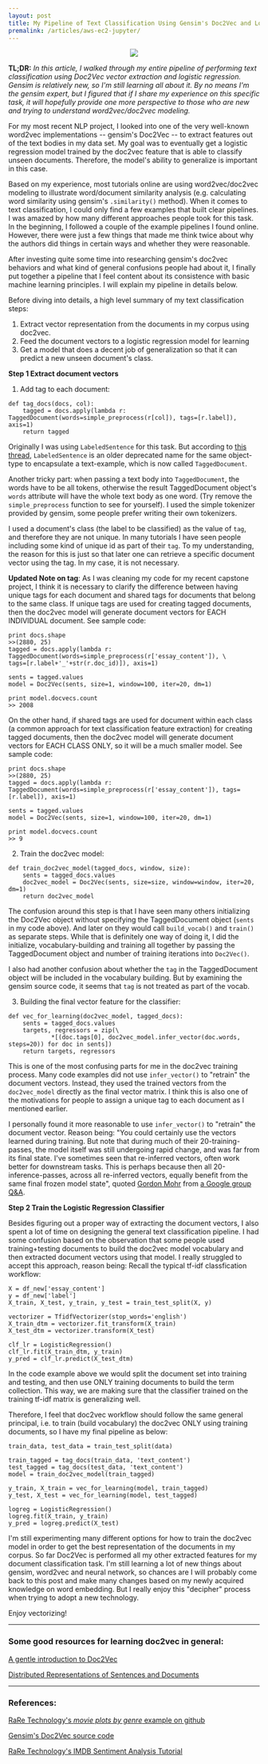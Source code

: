 ```yaml
---
layout: post
title: My Pipeline of Text Classification Using Gensim's Doc2Vec and Logistic Regression
premalink: /articles/aws-ec2-jupyter/
---
```


<p align="center">
<img src="/images/gensim_books.jpg">
</p>

**TL;DR:** _In this article, I walked through my entire pipeline of performing text classification using Doc2Vec vector extraction and logistic regression. Gensim is relatively new, so I'm still learning all about it. By no means I'm the gensim expert, but I figured that if I share my experience on this specific task, it will hopefully provide one more perspective to those who are new and trying to understand word2vec/doc2vec modeling._

For my most recent NLP project, I looked into one of the very well-known word2vec implementations -- gensim's Doc2Vec -- to extract features out of the text bodies in my data set. My goal was to eventually get a logistic regression model trained by the doc2vec feature that is able to classify unseen documents. Therefore, the model's ability to generalize is important in this case.

Based on my experience, most tutorials online are using word2vec/doc2vec modeling to illustrate word/document similarity analysis (e.g. calculating word similarity using gensim's `.similarity()` method). When it comes to text classification, I could only find a few examples that built clear pipelines. I was amazed by how many different approaches people took for this task. In the beginning, I followed a couple of the example pipelines I found online. However, there were just a few things that made me think twice about why the authors did things in certain ways and whether they were reasonable.

After investing quite some time into researching gensim's doc2vec behaviors and what kind of general confusions people had about it, I finally put together a pipeline that I feel content about its consistence with basic machine learning principles. I will explain my pipeline in details below.

Before diving into details, a high level summary of my text classification steps:
1. Extract vector representation from the documents in my corpus using doc2vec.
2. Feed the document vectors to a logistic regression model for learning
3. Get a model that does a decent job of generalization so that it can predict a new unseen document's class.

**Step 1
Extract document vectors**

1) Add tag to each document:
```
def tag_docs(docs, col):
    tagged = docs.apply(lambda r: TaggedDocument(words=simple_preprocess(r[col]), tags=[r.label]), axis=1)
    return tagged
```
Originally I was using `LabeledSentence` for this task. But according to [this thread](https://stackoverflow.com/questions/41182372/what-is-the-difference-between-gensim-labeledsentence-and-taggeddocument), `LabeledSentence` is an older deprecated name for the same object-type to encapsulate a text-example, which is now called `TaggedDocument`.

Another tricky part: when passing a text body into `TaggedDocument`, the words have to be all tokens, otherwise the result TaggedDocument object's `words` attribute will have the whole text body as one word. (Try remove the `simple_preprocess` function to see for yourself). I used the simple tokenizer provided by gensim, some people prefer writing their own tokenizers.

I used a document's class (the label to be classified) as the value of `tag`, and therefore they are not unique. In many tutorials I have seen people including some kind of unique id as part of their `tag`. To my understanding, the reason for this is just so that later one can retrieve a specific document vector using the tag. In my case, it is not necessary.

**Updated Note on tag**: As I was cleaning my code for my recent capstone project, I think it is necessary to clarify the difference between having unique tags for each document and shared tags for documents that belong to the same class.
If unique tags are used for creating tagged documents, then the doc2vec model will generate document vectors for EACH INDIVIDUAL document. See sample code:
```
print docs.shape
>>(2880, 25)
tagged = docs.apply(lambda r: TaggedDocument(words=simple_preprocess(r['essay_content']), \     tags=[r.label+'_'+str(r.doc_id)]), axis=1)

sents = tagged.values
model = Doc2Vec(sents, size=1, window=100, iter=20, dm=1)

print model.docvecs.count
>> 2008
```

On the other hand, if shared tags are used for document within each class (a common approach for text classification feature extraction) for creating tagged documents, then the doc2vec model will generate document vectors for EACH CLASS ONLY, so it will be a much smaller model. See sample code:
```
print docs.shape
>>(2880, 25)
tagged = docs.apply(lambda r: TaggedDocument(words=simple_preprocess(r['essay_content']), tags=[r.label]), axis=1)

sents = tagged.values
model = Doc2Vec(sents, size=1, window=100, iter=20, dm=1)

print model.docvecs.count
>> 9
```

2) Train the doc2vec model:
```
def train_doc2vec_model(tagged_docs, window, size):
    sents = tagged_docs.values
    doc2vec_model = Doc2Vec(sents, size=size, window=window, iter=20, dm=1)
    return doc2vec_model
```
The confusion around this step is that I have seen many others initializing the Doc2Vec object without specifying the TaggedDocument object (`sents` in my code above). And later on they would call `build_vocab()` and `train()` as separate steps. While that is definitely one way of doing it, I did the initialize, vocabulary-building and training all together by passing the TaggedDocument object and number of training iterations into `Doc2Vec()`.

I also had another confusion about whether the `tag` in the TaggedDocument object will be included in the vocabulary building. But by examining the gensim source code, it seems that `tag` is not treated as part of the vocab.

3) Building the final vector feature for the classifier:
```
def vec_for_learning(doc2vec_model, tagged_docs):
    sents = tagged_docs.values
    targets, regressors = zip(\
            *[(doc.tags[0], doc2vec_model.infer_vector(doc.words, steps=20)) for doc in sents])
    return targets, regressors
```
This is one of the most confusing parts for me in the doc2vec training process. Many code examples did not use `infer_vector()` to "retrain" the document vectors. Instead, they used the trained vectors from the `doc2vec_model` directly as the final vector matrix. I think this is also one of the motivations for people to assign a unique tag to each document as I mentioned earlier.

I personally found it more reasonable to use `infer_vector()` to "retrain" the document vector. Reason being: "You could certainly use the vectors learned during training. But note that during much of their 20-training-passes, the model itself was still undergoing rapid change, and was far from its final state. I've sometimes seen that re-inferred vectors, often work better for downstream tasks. This is perhaps because then all 20-inference-passes, across all re-inferred vectors, equally benefit from the same final frozen model state", quoted [Gordon Mohr](https://www.linkedin.com/in/gojomo/) from [a Google group Q&A](https://groups.google.com/forum/#!topic/gensim/A0dNogEIw7g).

**Step 2
Train the Logistic Regression Classifier**

Besides figuring out a proper way of extracting the document vectors, I also spent a lot of time on designing the general text classification pipeline. I had some confusion based on the observation that some people used training+testing documents to build the doc2vec model vocabulary and then extracted document vectors using that model. I really struggled to accept this approach, reason being: Recall the typical tf-idf classfication workflow:
```
X = df_new['essay_content']
y = df_new['label']
X_train, X_test, y_train, y_test = train_test_split(X, y)

vectorizer = TfidfVectorizer(stop_words='english')
X_train_dtm = vectorizer.fit_transform(X_train)
X_test_dtm = vectorizer.transform(X_test)

clf_lr = LogisticRegression()
clf_lr.fit(X_train_dtm, y_train)
y_pred = clf_lr.predict(X_test_dtm)
```
In the code example above we would split the document set into training and testing, and then use ONLY training documents to build the term collection. This way, we are making sure that the classifier trained on the training tf-idf matrix is generalizing well.

Therefore, I feel that doc2vec workflow should follow the same general principal, i.e. to train (build vocabulary) the doc2vec ONLY using training documents, so I have my final pipeline as below:
```
train_data, test_data = train_test_split(data)

train_tagged = tag_docs(train_data, 'text_content')
test_tagged = tag_docs(test_data, 'text_content')
model = train_doc2vec_model(train_tagged)

y_train, X_train = vec_for_learning(model, train_tagged)
y_test, X_test = vec_for_learning(model, test_tagged)

logreg = LogisticRegression()
logreg.fit(X_train, y_train)
y_pred = logreg.predict(X_test)
```

I'm still experimenting many different options for how to train the doc2vec model in order to get the best representation of the documents in my corpus. So far Doc2Vec is performed all my other extracted features for my document classification task. I'm still learning a lot of new things about gensim, word2vec and neural network, so chances are I will probably come back to this post and make many changes based on my newly acquired knowledge on word embedding. But I really enjoy this "decipher" process when trying to adopt a new technology.

Enjoy vectorizing!

-----
### Some good resources for learning doc2vec in general:
[A gentle introduction to Doc2Vec](https://towardsdatascience.com/a-gentle-introduction-to-doc2vec-db3e8c0cce5e)

[Distributed Representations of Sentences and Documents](http://proceedings.mlr.press/v32/le14.pdf)

-----
### References:
[RaRe Technology's _movie plots by genre_ example on github](https://github.com/RaRe-Technologies/movie-plots-by-genre/blob/master/Document%20classification%20with%20word%20embeddings%20tutorial.ipynb)

[Gensim's Doc2Vec source code](https://github.com/RaRe-Technologies/gensim/blob/develop/gensim/models/doc2vec.py)

[RaRe Technology's IMDB Sentiment Analysis Tutorial](https://github.com/RaRe-Technologies/gensim/blob/develop/docs/notebooks/doc2vec-IMDB.ipynb)
